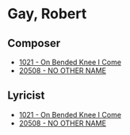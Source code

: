 # Gay, Robert

## Composer

- [1021 - On Bended Knee I Come](/hymns/1021.md)
- [20508 - NO OTHER NAME](/hymns/20508.md)

## Lyricist

- [1021 - On Bended Knee I Come](/hymns/1021.md)
- [20508 - NO OTHER NAME](/hymns/20508.md)

